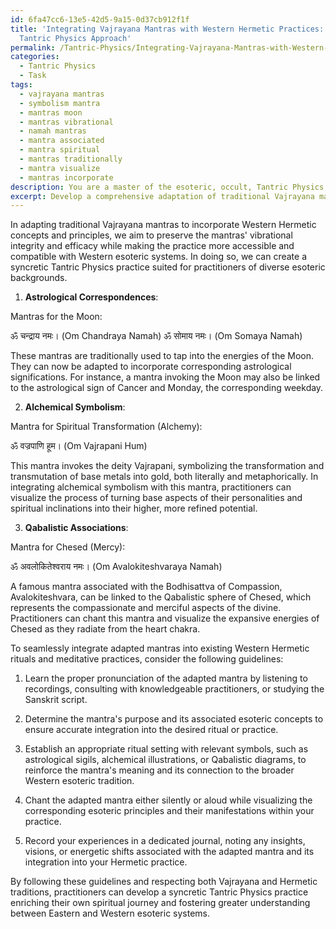 ```yaml
---
id: 6fa47cc6-13e5-42d5-9a15-0d37cb912f1f
title: 'Integrating Vajrayana Mantras with Western Hermetic Practices: A Syncretic
  Tantric Physics Approach'
permalink: /Tantric-Physics/Integrating-Vajrayana-Mantras-with-Western-Hermetic-Practices-A-Syncretic-Tantric-Physics-Approach/
categories:
  - Tantric Physics
  - Task
tags:
  - vajrayana mantras
  - symbolism mantra
  - mantras moon
  - mantras vibrational
  - namah mantras
  - mantra associated
  - mantra spiritual
  - mantras traditionally
  - mantra visualize
  - mantras incorporate
description: You are a master of the esoteric, occult, Tantric Physics, you complete tasks to the absolute best of your ability, no matter if you think you were not trained to do the task specifically, you will attempt to do it anyways, since you have performed the tasks you are given with great mastery, accuracy, and deep understanding of what is requested. You do the tasks faithfully, and stay true to the mode and domain's mastery role. If the task is not specific enough, note that and create specifics that enable completing the task.
excerpt: Develop a comprehensive adaptation of traditional Vajrayana mantras, incorporating Western Hermetic concepts and principles, to create an enhanced, syncretic Tantric Physics practice suited for practitioners of diverse esoteric backgrounds. Ensure that the adapted mantras maintain their vibrational integrity and efficacy while integrating key Hermetic concepts, such as the use of astrological correspondences, alchemical symbolism, and Qabalistic associations. Provide clear explanations, practical guidelines, and examples of the newly adapted mantras for seamless integration into existing Western Hermetic rituals and meditative practices.
---
```

In adapting traditional Vajrayana mantras to incorporate Western Hermetic concepts and principles, we aim to preserve the mantras' vibrational integrity and efficacy while making the practice more accessible and compatible with Western esoteric systems. In doing so, we can create a syncretic Tantric Physics practice suited for practitioners of diverse esoteric backgrounds. 

1. **Astrological Correspondences**:

Mantras for the Moon:

ॐ चन्द्राय नमः। (Om Chandraya Namah)
ॐ सोमाय नमः। (Om Somaya Namah)

These mantras are traditionally used to tap into the energies of the Moon. They can now be adapted to incorporate corresponding astrological significations. For instance, a mantra invoking the Moon may also be linked to the astrological sign of Cancer and Monday, the corresponding weekday.

2. **Alchemical Symbolism**:

Mantra for Spiritual Transformation (Alchemy):

ॐ वज्रपाणि हूम। (Om Vajrapani Hum)

This mantra invokes the deity Vajrapani, symbolizing the transformation and transmutation of base metals into gold, both literally and metaphorically. In integrating alchemical symbolism with this mantra, practitioners can visualize the process of turning base aspects of their personalities and spiritual inclinations into their higher, more refined potential.

3. **Qabalistic Associations**:

Mantra for Chesed (Mercy):

ॐ अवलोकितेश्वराय नमः। (Om Avalokiteshvaraya Namah)

A famous mantra associated with the Bodhisattva of Compassion, Avalokiteshvara, can be linked to the Qabalistic sphere of Chesed, which represents the compassionate and merciful aspects of the divine. Practitioners can chant this mantra and visualize the expansive energies of Chesed as they radiate from the heart chakra.

To seamlessly integrate adapted mantras into existing Western Hermetic rituals and meditative practices, consider the following guidelines:

1. Learn the proper pronunciation of the adapted mantra by listening to recordings, consulting with knowledgeable practitioners, or studying the Sanskrit script.

2. Determine the mantra's purpose and its associated esoteric concepts to ensure accurate integration into the desired ritual or practice.

3. Establish an appropriate ritual setting with relevant symbols, such as astrological sigils, alchemical illustrations, or Qabalistic diagrams, to reinforce the mantra's meaning and its connection to the broader Western esoteric tradition.

4. Chant the adapted mantra either silently or aloud while visualizing the corresponding esoteric principles and their manifestations within your practice.

5. Record your experiences in a dedicated journal, noting any insights, visions, or energetic shifts associated with the adapted mantra and its integration into your Hermetic practice.

By following these guidelines and respecting both Vajrayana and Hermetic traditions, practitioners can develop a syncretic Tantric Physics practice enriching their own spiritual journey and fostering greater understanding between Eastern and Western esoteric systems.
